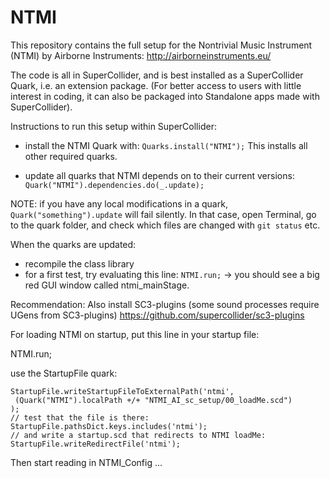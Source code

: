 # NTMI 

This repository contains the full setup for the Nontrivial Music Instrument (NTMI) by Airborne Instruments: http://airborneinstruments.eu/

The code is all in SuperCollider, and is best installed as a SuperCollider Quark, i.e. an extension package. (For better access to users with little interest in coding, it can also be packaged into Standalone apps made with SuperCollider).

Instructions to run this setup within SuperCollider:

- install the NTMI Quark with:
`Quarks.install("NTMI");`
This installs all other required quarks.

- update all quarks that NTMI depends on to their current versions:
`Quark("NTMI").dependencies.do(_.update);`

NOTE: if you have any local modifications in a quark, 
`Quark("something").update` will fail silently. 
In that case, open Terminal, go to the quark folder, 
and check which files are changed with `git status` etc.

When the quarks are updated: 
- recompile the class library
- for a first test, try evaluating this line: 
`NTMI.run;`
-> you should see a big red GUI window called ntmi_mainStage.

Recommendation: 
Also install SC3-plugins 
(some sound processes require UGens from SC3-plugins)
https://github.com/supercollider/sc3-plugins

For loading NTMI on startup, put this line in your startup file:

NTMI.run;

use the StartupFile quark:
```
StartupFile.writeStartupFileToExternalPath('ntmi',
 (Quark("NTMI").localPath +/+ "NTMI_AI_sc_setup/00_loadMe.scd")
);
// test that the file is there:
StartupFile.pathsDict.keys.includes('ntmi');
// and write a startup.scd that redirects to NTMI loadMe:
StartupFile.writeRedirectFile('ntmi');
```

Then start reading in NTMI_Config ...

